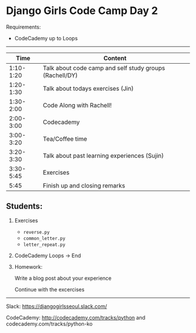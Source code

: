 # Django Girls Code Camp Day 2

Requirements:

- CodeCademy up to Loops

---

| Time  | Content |
| ------------- | ------------- |
| 1:10-1:20  | Talk about code camp and self study groups (Rachell/DY)  |
| 1:20-1:30  | Talk about todays exercises (Jin)  |
| 1:30-2:00  | Code Along with Rachell!  |
| 2:00-3:00  | Codecademy  |
| 3:00-3:20  | Tea/Coffee time  |
| 3:20-3:30  | Talk about past learning experiences (Sujin)  |
| 3:30-5:45  | Exercises  |
| 5:45  | Finish up and closing remarks  |

Students:
---


1. Exercises

    - `reverse.py`
    - `common_letter.py`
    - `letter_repeat.py`

2. CodeCademy Loops -> End


3. Homework:

    Write a blog post about your experience

    Continue with the excercises

---

Slack: https://djangogirlsseoul.slack.com/ 

CodeCademy: http://codecademy.com/tracks/python and codecademy.com/tracks/python-ko

